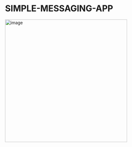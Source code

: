 # SIMPLE-MESSAGING-APP
<img width="402" alt="image" src="https://github.com/LuongManhLinh/SIMPLE-MESSAGING-APP/assets/124653437/bbc39e02-20f8-4d1a-b0c5-caeb87bb620a">

